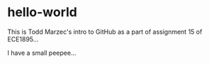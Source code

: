 # hello-world
This is Todd Marzec's intro to GitHub as a part of assignment 15 of ECE1895...


I have a small peepee...
